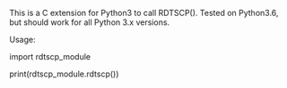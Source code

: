 This is a C extension for Python3 to call RDTSCP(). Tested on Python3.6, but should work for all Python 3.x versions.


Usage:

import rdtscp_module

print(rdtscp_module.rdtscp())
